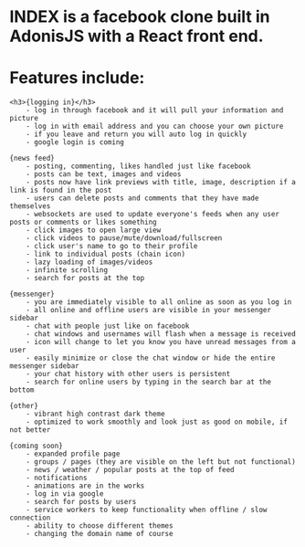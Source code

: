 # INDEX is a facebook clone built in AdonisJS with a React front end.

# Features include:

    <h3>{logging in}</h3>
        - log in through facebook and it will pull your information and picture
        - log in with email address and you can choose your own picture
        - if you leave and return you will auto log in quickly
        - google login is coming

    {news feed}
        - posting, commenting, likes handled just like facebook
        - posts can be text, images and videos
        - posts now have link previews with title, image, description if a link is found in the post
        - users can delete posts and comments that they have made themselves
        - websockets are used to update everyone's feeds when any user posts or comments or likes something
        - click images to open large view
        - click videos to pause/mute/download/fullscreen
        - click user's name to go to their profile
        - link to individual posts (chain icon)
        - lazy loading of images/videos
        - infinite scrolling
        - search for posts at the top

    {messenger}
        - you are immediately visible to all online as soon as you log in
        - all online and offline users are visible in your messenger sidebar
        - chat with people just like on facebook
        - chat windows and usernames will flash when a message is received
        - icon will change to let you know you have unread messages from a user
        - easily minimize or close the chat window or hide the entire messenger sidebar
        - your chat history with other users is persistent
        - search for online users by typing in the search bar at the bottom

    {other}
        - vibrant high contrast dark theme
        - optimized to work smoothly and look just as good on mobile, if not better

    {coming soon}
        - expanded profile page
        - groups / pages (they are visible on the left but not functional)
        - news / weather / popular posts at the top of feed
        - notifications
        - animations are in the works
        - log in via google
        - search for posts by users
        - service workers to keep functionality when offline / slow connection
        - ability to choose different themes
        - changing the domain name of course